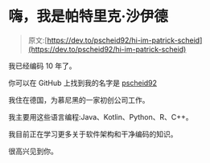 # 嗨，我是帕特里克·沙伊德

> 原文:[https://dev.to/pscheid92/hi-im-patrick-scheid](https://dev.to/pscheid92/hi-im-patrick-scheid)

我已经编码 10 年了。

你可以在 GitHub 上找到我的名字是 [pscheid92](https://github.com/pscheid92)

我住在德国，为慕尼黑的一家初创公司工作。

我主要用这些语言编程:Java、Kotlin、Python、R、C++。

我目前正在学习更多关于软件架构和干净编码的知识。

很高兴见到你。